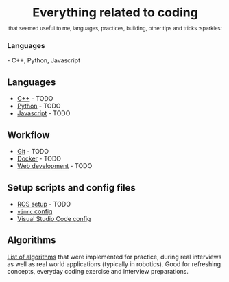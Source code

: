 <h1 align="center" style="margin-bottom: 0;border-bottom: none;padding-bottom: 0;">
  Everything related to coding
</h1>
<p align="center" style="font-size: 12px;">
    that seemed useful to me, languages, practices, building, other tips and tricks :sparkles:
</p>

<div>
  <span><h3>Languages</h3></span> - C++, Python, Javascript
</div>

## Languages

* [C++](languages/cpp/) - TODO
* [Python](languages/python/) - TODO
* [Javascript](languages/javascript/) - TODO

## Workflow

* [Git](workflows/git.md) - TODO
* [Docker](workflows/docker.md) - TODO
* [Web development](workflows/webdev.md) - TODO

## Setup scripts and config files

* [ROS setup](ros_setup.md) - TODO
* [`vimrc` config](configs/basic_vimrc)
* [Visual Studio Code config](configs/vs_code_settings.json)

## Algorithms

[List of algorithms](algorithms/) that were implemented for practice, during real interviews as well as real world applications (typically in robotics). Good for refreshing concepts, everyday coding exercise and interview preparations. 
